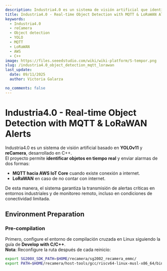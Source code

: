 ```yaml
---
description: Industria4.0 es un sistema de visión artificial que identifica objetos en tiempo real y envía alarmas por MQTT a AWS (cuando hay internet) o por LoRaWAN en ausencia de conectividad.
title: Industria4.0 - Real-time Object Detection with MQTT & LoRaWAN Alerts
keywords:
  - Industria4.0
  - reCamera
  - Object detection
  - YOLO
  - MQTT
  - LoRaWAN
  - AWS
  - C++
image: https://files.seeedstudio.com/wiki/wiki-platform/S-tempor.png
slug: /industria4.0_object_detection_mqtt_lorawan
last_update:
  date: 09/11/2025
  author: Victoria Galarza

no_comments: false
---
```


# Industria4.0 - Real-time Object Detection with MQTT & LoRaWAN Alerts

Industria4.0 es un sistema de visión artificial basado en **YOLOv11** y **reCamera**, desarrollado en C++.  
El proyecto permite **identificar objetos en tiempo real** y enviar alarmas de dos formas:  
- **MQTT hacia AWS IoT Core** cuando existe conexión a internet.  
- **LoRaWAN** en caso de no contar con internet.  

De esta manera, el sistema garantiza la transmisión de alertas críticas en entornos industriales y de monitoreo remoto, incluso en condiciones de conectividad limitada.  

## Environment Preparation
### Pre-compilation

Primero, configure el entorno de compilación cruzada en Linux siguiendo la guía de **Develop with C/C++**.  
**Nota**: Reconfigure la ruta después de cada reinicio:

```bash
export SG200X_SDK_PATH=$HOME/recamera/sg2002_recamera_emmc/
export PATH=$HOME/recamera/host-tools/gcc/riscv64-linux-musl-x86_64/bin:$PATH

